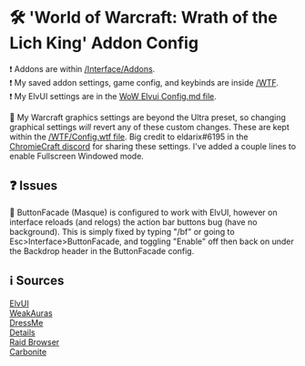 # 🛠️ 'World of Warcraft: Wrath of the Lich King' Addon Config
❗ Addons are within [/Interface/Addons](https://github.com/ebears/wotlk-addon-config/tree/main/Interface/AddOns).\
❗ My saved addon settings, game config, and keybinds are inside [/WTF](https://github.com/ebears/wotlk-addon-config/tree/main/WTF).\
❗ My ElvUI settings are in the [WoW Elvui Config.md file](https://github.com/ebears/wotlk-addon-config/blob/main/WoW%20Elvui%20Config.md).

🤔 My Warcraft graphics settings are beyond the Ultra preset, so changing graphical settings *will* revert any of these custom changes. These are kept within the [/WTF/Config.wtf file](https://github.com/ebears/wotlk-addon-config/tree/main/WTF/Config.wtf). Big credit to eldarix#6195 in the [ChromieCraft discord](https://discord.com/invite/BYtPEacERr) for sharing these settings. I've added a couple lines to enable Fullscreen Windowed mode. 

## ❓ Issues
🧹 ButtonFacade (Masque) is configured to work with ElvUI, however on interface reloads (and relogs) the action bar buttons bug (have no background). This is simply fixed by typing "/bf" or going to Esc>Interface>ButtonFacade, and toggling "Enable" off then back on under the Backdrop header in the ButtonFacade config.

## ℹ️ Sources
[ElvUI](https://github.com/ElvUI-WotLK/ElvUI)\
[WeakAuras](https://github.com/Bunny67/WeakAuras-WotLK)\
[DressMe](https://github.com/GetLocalPlayer/DressMe)\
[Details](https://github.com/Bunny67/Details-WotLK)\
[Raid Browser](https://github.com/Ostoic/RaidBrowser)\
[Carbonite](https://github.com/heihachi/Carbonite-3.3.5a-Remastered)
